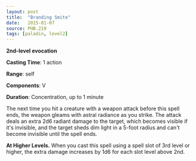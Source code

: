 ```yaml
---
layout: post
title:  "Branding Smite"
date:   2015-01-07
source: PHB.219
tags: [paladin, level2]
---
```


**2nd-level evocation**

**Casting Time**: 1 action

**Range**: self

**Components**: V

**Duration**: Concentration, up to 1 minute

The next time you hit a creature with a weapon attack before this spell ends, the weapon gleams with astral radiance as you strike. The attack deals an extra 2d6 radiant damage to the target, which becomes visible if it's invisible, and the target sheds dim light in a 5-foot radius and can't become invisible until the spell ends.

**At Higher Levels.** When you cast this spell using a spell slot of 3rd level or higher, the extra damage increases by 1d6 for each slot level above 2nd.
